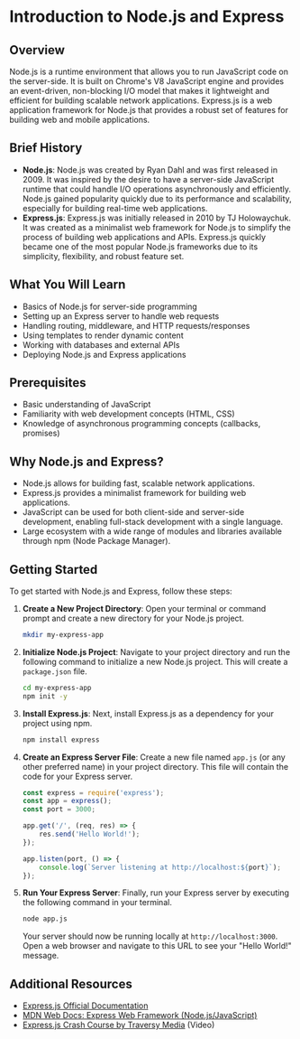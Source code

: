 # Introduction to Node.js and Express

## Overview
Node.js is a runtime environment that allows you to run JavaScript code on the server-side. It is built on Chrome's V8 JavaScript engine and provides an event-driven, non-blocking I/O model that makes it lightweight and efficient for building scalable network applications. Express.js is a web application framework for Node.js that provides a robust set of features for building web and mobile applications.

## Brief History
- **Node.js**: Node.js was created by Ryan Dahl and was first released in 2009. It was inspired by the desire to have a server-side JavaScript runtime that could handle I/O operations asynchronously and efficiently. Node.js gained popularity quickly due to its performance and scalability, especially for building real-time web applications.
- **Express.js**: Express.js was initially released in 2010 by TJ Holowaychuk. It was created as a minimalist web framework for Node.js to simplify the process of building web applications and APIs. Express.js quickly became one of the most popular Node.js frameworks due to its simplicity, flexibility, and robust feature set.

## What You Will Learn
- Basics of Node.js for server-side programming
- Setting up an Express server to handle web requests
- Handling routing, middleware, and HTTP requests/responses
- Using templates to render dynamic content
- Working with databases and external APIs
- Deploying Node.js and Express applications

## Prerequisites
- Basic understanding of JavaScript
- Familiarity with web development concepts (HTML, CSS)
- Knowledge of asynchronous programming concepts (callbacks, promises)

## Why Node.js and Express?
- Node.js allows for building fast, scalable network applications.
- Express.js provides a minimalist framework for building web applications.
- JavaScript can be used for both client-side and server-side development, enabling full-stack development with a single language.
- Large ecosystem with a wide range of modules and libraries available through npm (Node Package Manager).

## Getting Started
To get started with Node.js and Express, follow these steps:

1. **Create a New Project Directory**: Open your terminal or command prompt and create a new directory for your Node.js project.

    ```bash
    mkdir my-express-app
    ```

2. **Initialize Node.js Project**: Navigate to your project directory and run the following command to initialize a new Node.js project. This will create a `package.json` file.

    ```bash
    cd my-express-app
    npm init -y
    ```

3. **Install Express.js**: Next, install Express.js as a dependency for your project using npm.

    ```bash
    npm install express
    ```

4. **Create an Express Server File**: Create a new file named `app.js` (or any other preferred name) in your project directory. This file will contain the code for your Express server.

    ```javascript
    const express = require('express');
    const app = express();
    const port = 3000;

    app.get('/', (req, res) => {
        res.send('Hello World!');
    });

    app.listen(port, () => {
        console.log(`Server listening at http://localhost:${port}`);
    });
    ```

5. **Run Your Express Server**: Finally, run your Express server by executing the following command in your terminal.

    ```bash
    node app.js
    ```

    Your server should now be running locally at `http://localhost:3000`. Open a web browser and navigate to this URL to see your "Hello World!" message.

## Additional Resources
- [Express.js Official Documentation](https://expressjs.com/en/4x/api.html)
- [MDN Web Docs: Express Web Framework (Node.js/JavaScript)](https://developer.mozilla.org/en-US/docs/Learn/Server-side/Express_Nodejs)
- [Express.js Crash Course by Traversy Media](https://www.youtube.com/watch?v=L72fhGm1tfE) (Video)
